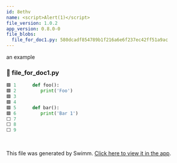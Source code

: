 ```yaml
---
id: 8ethv
name: <script>Alert(1)</script>
file_version: 1.0.2
app_version: 0.8.0-0
file_blobs:
  file_for_doc1.py: 580dcadf854789b1f216a6e6f237ec42ff51a9ac
---
```


an example
<!-- NOTE-swimm-snippet: the lines below link your snippet to Swimm -->
### 📄 file_for_doc1.py
```python
🟩 1      def foo():
🟩 2      	print('Foo')
🟩 3      
🟩 4      
🟩 5      def bar():
🟩 6      	print('Bar 1')
⬜ 7      
⬜ 8      
⬜ 9      
```

<br/>

This file was generated by Swimm. [Click here to view it in the app](https://app.swimm.io/repos/Z2l0aHViJTNBJTNBdGVzdDIlM0ElM0FlcmFuLXN3aW1t/docs/8ethv).